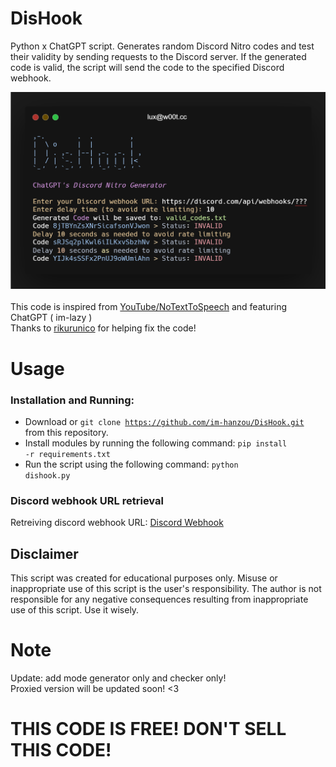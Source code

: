 # DisHook
Python x ChatGPT script. Generates random Discord Nitro codes and test their validity by sending requests to the Discord server. If the generated code is valid, the script will send the code to the specified Discord webhook.
<br><center><img src="https://github.com/im-hanzou/DisHook/blob/main/dishook.png" width="600"></center><br>
This code is inspired from <a href="https://www.youtube.com/watch?v=-bnVGH62Yho&ab_channel=NoTextToSpeech">YouTube/NoTextToSpeech</a> and featuring ChatGPT ( im-lazy )<br>
Thanks to <a href="https://github.com/rikurunico">rikurunico</a> for helping fix the code!
# Usage
### Installation and Running:
- Download or <code>git clone https://github.com/im-hanzou/DisHook.git</code> from this repository.
- Install modules by running the following command: <code>pip install -r requirements.txt</code>
- Run the script using the following command: <code>python dishook.py</code>
### Discord webhook URL retrieval
Retreiving discord webhook URL: <a href="https://support.discord.com/hc/en-us/articles/228383668-Intro-to-Webhooks">Discord Webhook<a>
## Disclaimer
This script was created for educational purposes only. Misuse or inappropriate use of this script is the user's responsibility. The author is not responsible for any negative consequences resulting from inappropriate use of this script. Use it wisely.
# Note
Update: add mode generator only and checker only!<br>
Proxied version will be updated soon! <3
# THIS CODE IS FREE! DON'T SELL THIS CODE!
